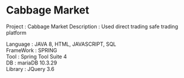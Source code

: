 # Cabbage Market

Project : Cabbage Market
Description : Used direct trading safe trading platform

Language : JAVA 8, HTML, JAVASCRIPT, SQL <br>
FrameWork : SPRING <br>
Tool : Spring Tool Suite 4 <br>
DB : mariaDB 10.3.29<br>
Library : JQuery 3.6<br>
